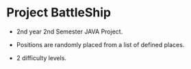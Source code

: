 Project BattleShip
=====================

- 2nd year 2nd Semester JAVA Project.

- Positions are randomly placed from a list of defined places.

- 2 difficulty levels.